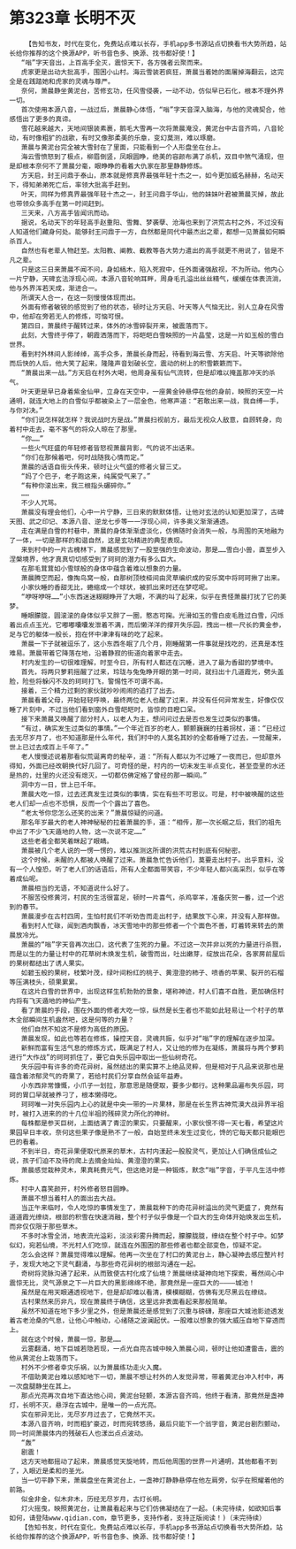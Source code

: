 # 第323章 长明不灭
        【告知书友，时代在变化，免费站点难以长存，手机app多书源站点切换看书大势所趋，站长给你推荐的这个换源APP，听书音色多、换源、找书都好使！】
       “嗡”字天音出，上百高手全灭，震惊天下，各方强者云聚而来。
       虎家更是出动大批高手，围困小山村。海云雪装若疯狂，萧晨当着她的面屠掉海翻云，这完全是在践踏她和虎家的灵魂与尊严。
       奈何，萧晨静坐黄泥台，苦修玄功，任风雪侵袭，一动不动，仿似早已石化，根本不理外界一切。
       首次使用本源八音，一战过后，萧晨静心体悟，“嗡”字天音深入脑海，与他的灵魂契合，他感悟出了更多的真谛。
       雪花越来越大，天地间银装素裹，鹅毛大雪再一次将萧晨淹没，黄泥台中古音齐鸣，八音轮动，有时像粗犷的战歌，有时又像那柔美的乐章，变幻莫测，难以琢磨。
       萧晨与黄泥台完全被大雪封在了里面，只能看到一个人形盘坐在台上。
       海云雪愤怒到了极点，柳眉倒竖，凤眼圆睁，绝美的容颜布满了杀机，双目中煞气涌现，但是却根本奈何不了萧晨分毫，眼睁睁的看着大仇家在那里静静修炼。
       方天启，封王问鼎于泰山，原本就是修真界最强年轻十杰之一，如今更加威名赫赫，名动天下，得知弟弟死亡后，率领大批高手赶到。
       叶天，同样为修真界最强年轻十杰之一，封王问鼎于华山，他的妹妹叶君被萧晨灭掉，故此也带领众多高手在第一时间赶到。
       三天来，八方高手皆闻讯而动。
       据说，名动天下的年轻高手赵重阳、雪舞、梦袭孽、沧海也来到了洪荒古村之外，不过没有人知道他们藏身何处。能够封王问鼎于一方，自然都是同代中最杰出之辈，都想一见萧晨如何瞬杀百人。
       自然也有老辈人物赶至。太阳教、阐教、截教等各大势力遣出的高手就更不用说了，皆是不凡之辈。
       只是这三日来萧晨不闻不问，身如槁木，陷入死寂中，任外面诸强敌视，不为所动。他内心一片宁静，天碑玄法浮现心间，本源八音轮响耳畔，周身毛孔溢出丝丝精气，缓缓在体表流淌，他与外界浑若天成，渐进合一。
       所谓天人合一，在这一刻慢慢体现而出。
       外面有修者敏锐的感觉到了他的状态，顿时让方天启、叶天等人气恼无比，别人立身在风雪中，他却在旁若无人的修炼，可恼可恨。
       第四日，萧晨终于醒转过来，体外的冰雪碎裂开来，被震落而下。
       此刻，大雪终于停了，朝霞洒落而下，将皑皑白雪映照的一片晶莹，这是一片如玉般的雪白世界。
       看到村外林间人影绰绰，高手众多，萧晨长身而起，待看到海云雪、方天启、叶天等欲除他而后快的人后，他大笑了起来，隆隆声音划破长空，震动的树上的积雪簌簌而下。
       “萧晨出来一战。”方天启在村外大喝，他周身虽有仙气流转，但是却难以掩盖那冲天的杀气。
       叶天更是早已身着紫金仙甲，立身在天空中，一座黄金钟悬停在他的身前，映照的天空一片通明，就连大地上的白雪似乎都被染上了一层金色，他寒声道：“若敢出来一战，我自缚一手，与你对决。”
       “你们说怎样就怎样？我说战时方是战。”萧晨扫视前方，最后无视众人敌意，自顾转身，向着村中走去，毫不客气的将众人晾在了那里。
       “你……”
       一些火气旺盛的年轻修者皆怒视萧晨背影，气的说不出话来。
       “你们在那候着吧，何时战随我心情而定。”
       萧晨的话语自街头传来，顿时让火气盛的修者火冒三丈。
       “妈了个巴子，老子跑这来，纯属受气来了。”
       “有种你滚出来，我三根指头碾碎你。”
       ……
       不少人咒骂。
       萧晨没有理会他们，心中一片宁静，三日来的默默体悟，让他对玄法的认知更加深了，古碑天图、武之印记、本源八音、逆龙七步等一一浮现心间，许多奥义渐渐通透。
       走在满是白雪的村巷中，萧晨的身体渐渐虚淡化，仿佛随时会消失一般，与周围的天地融为了一体，一切是那样的和谐自然，这是玄功精进的典型表现。
       来到村中的一片古槐林下，萧晨感觉到了一股至强的生命波动，那是……雪白小兽，直至步入涅槃境界，他才真真切切感受到了珂珂的潜力有多么巨大。
       在那毛茸茸如小雪球般的身体中蕴含着难以想象的力量。
       萧晨腾空而起，像掏鸟窝一般，自那树顶枝桠间由灵草编织成的安乐窝中将珂珂揪了出来。
       小家伙睡的香甜无比，蜷缩成一个球状，被抓出来时还在梦呓呢。
       “咿呀咿呀……”小东西迷迷糊糊睁开了大眼，不满的叫了起来，似乎在责怪萧晨打扰了它的美梦。
       睡眼朦胧，圆滚滚的身体似乎又胖了一圈，憨态可掬。光滑如玉的雪白皮毛胜过白雪，闪烁着出点点玉光，它嘟嘟囔囔发泄着不满，而后懒洋洋的撑开失乐园，拽出一根一尺长的黄金参，足与它的躯体一般长，抱在怀中津津有味的吃了起来。
       萧晨一下子就被逗乐了，这小东西冬眠了几个月，刚睡醒第一件事就是找吃的，还真是本性难易。萧晨带着它降落在地，沿着静寂的街道向着家中走去。
       村内发生的一切很难理解，时至今日，所有村人都还在沉睡，进入了最为香甜的梦境中。
       首先，将两只萝莉摇醒了过来，玲珑与兔兔睁开眼的第一时间，就扫出十几道霞光，劈头盖脸，险些将躲闪不及的珂珂打飞，警惕性不可谓不高。
       接着，三个精力过剩的家伙就吵吵闹闹的追打了出去。
       萧晨看着父母，开始轻轻呼唤，最终两位老人也醒了过来，并没有任何异常发生，好像仅仅睡了片刻中，不过当他们看到窗外白雪皑皑时，皆惊的目瞪口呆。
       接下来萧晨又唤醒了部分村人，以老人为主，想问问过去是否也发生过类似的事情。
       “有过，确实发生过类似的事情。”一个年近百岁的老人，颤颤巍巍的拄着拐杖，道：“已经过去无尽岁月了，也不知道那是什么年代，我们村中的人莫名其妙的全都昏睡了过去，一觉醒来，世上已过去成百上千年了。”
       老人慢慢述说着那看似荒诞离奇的秘辛，道：“所有人都以为不过睡了一夜而已，但却意外得知，外面已经改朝换代好几回了。可奇怪的是，村内的一切未发生半点变化，甚至壶里的水还是热的，灶里的火还没有熄灭，一切都仿佛定格了曾经的那一瞬间。”
       洞中方一日，世上已千年。
       萧晨大吃一惊，过去还真发生过类似的事情，实在有些不可思议。可是，村中被唤醒的这些老人们却一点也不恐惧，反而一个个露出了喜色。
       “老太爷你您怎么还笑的出来？”萧晨惊疑的问道。
       那名年岁最大的老人神神秘秘的拉着萧晨的手，道：“相传，那一次长眠之后，我们的祖先中出了不少飞天遁地的人物，这一次说不定……”
       这些老者全都笑着眯起了眼睛。
       萧晨被几个老人说的一愣一愣的，难以推测这所谓的洪荒古村到底有何秘密。
       这个时候，未醒的人都被人唤醒了过来。萧晨急忙告诉他们，莫要走出村子。出乎意料，没有一个人惶恐，听了老人们的话语后，所有人全都面带笑容，不少年轻人都兴高采烈，似乎在等着成仙呢。
       萧晨相当的无语，不知道说什么好了。
       不服苦役修黄河，村民的生活很富足，顿时一片喜气，杀鸡宰羊，准备庆贺一番，过一个迟到的春节。
       萧晨漫步在古村四周，生怕村民们不听劝告而走出村子，结果放下心来，并没有人那样做。
       看到村人忙碌，闻到酒肉飘香，冰天雪地中的那些修者一个个面色不善，盯着转来转去的萧晨放冷光。
       萧晨的“嗡”字天音再次出口，这代表了生死的力量。不过这一次并非以死的力量进行杀戮，而是以生的力量让村中的花草树木焕发生机，破雪而出，吐出嫩芽，绽放出花朵，各家房前屋后的果树都结出了诱人果实。
       如碧玉般的果树，枝繁叶茂，绿叶间粉红的桃子、黄澄澄的柿子、喷香的苹果、裂开的石榴等压满枝头，硕果累累。
       在这片白雪的世界中，出现这样生机勃勃的景象，堪称神迹，村人们喜不自胜，更加确信村内将有飞天遁地的神仙产生。
       看了萧晨的手段，围在外面的修者大吃一惊，纵然是长生者也不能如此轻易让一个村子的草木全部瞬间生机盎然吧，这是何等的力量？
       他们自然不知这不是修为高低的原因。
       萧晨发现，如此也等若在修炼，操控天音，灵魂共振，似乎对“嗡”字的理解在逐步加深。
       新鲜而富有生活气息的修炼方式，既满足了村人，又让他的修为在凝练，萧晨将与两个萝莉进行“大作战”的珂珂抓住了，要它自失乐园中取出一些仙树奇花。
       失乐园中有许多的奇花异树，虽然结出的果实算不上绝品灵粹，但是相对于凡品来说那也是蕴含着浓郁灵气的奇果了，若给村民们分享自然会延年益寿。
       小东西非常慷慨，小爪子一划拉，那意思是随便取，要多少都行。这种果品遍布失乐园，珂珂的胃口早就被养刁了，根本懒得吃。
       珂珂唯一对失乐园内上心的就是中央一带的一片果林，那是在长生界古神荒漠大战异界半祖时，被打入进来的的十几位半祖的残碎灵力所化的神树。
       每株都是参天巨树，上面结满了青涩的果实，只要醒来，小家伙恨不得一天七看，希望这片果园早日丰收，奈何这些果子像是熟不了一般，自始至终未发生过变化，馋的它每天都只能眼巴巴的看着。
       不到半日，奇花异果便取代原来的草木，古村内漾起一股股灵气，更加让人们确信成仙之说，孩子们迫不及待的爬上去摘金灿灿、黄澄澄的果实。
       萧晨感觉栽种灵木，果真耗费元气，但这绝对是一种锻炼，默念“嗡”字音，于平凡生活中修炼。
       村中人喜笑颜开，村外修者怒目圆睁。
       萧晨不想当着村人的面出去大战。
       当正午来临时，令人吃惊的事情发生了，萧晨栽种下的奇花异树溢出的灵气更盛了，竟然有道道霞光缭绕，根部的积雪在快速消融，整个村子似乎像是一个巨大的生命体开始焕发出生机，而非仅仅限于那些草木。
       不多时冰雪全消，地表流光溢彩，淡淡彩雾升腾而起，朦朦胧胧，缭绕在整个村子中。如梦似幻，宛若仙境，不光村人们吃惊，就连在外围困的那些修者也都全部变色，惊疑不定。
       怎么会这样？萧晨觉得难以理解。他再一次坐在了村口的黄泥台上，静心凝神去感应整片村子，发现大地之下灵气翻涌，与那些奇花异树的根部沟通在一起。
       奇树将灵脉沟通了起来，从而致使古村化成了仙境？萧晨继续凝神向地下探索，蓦然间心中震惊无比，灵气源泉之下一片巨大的黑影绵绵不绝，那竟然是一座巨大的————城池！
       虽然是在用天眼通透视地下，但是却却难以看清，模模糊糊，仿佛有无尽黑云在缭绕。
       古村果然来历非凡，现在萧晨终于确信，这里远非表面看起来那般简单。
       虽然不知道在地下多少里之外，但是萧晨还是感觉到了沉重与磅礴，那座巨大城池影迹透发着古老沧桑的气息，让他心中触动，心绪随之波澜起伏。一股难以想象的强大威压自地下穿透而上。
       就在这个时候，萧晨一惊，那是……
       云雾翻涌，地下巨城若隐若现，一点光自亮古城中映入萧晨心间，顿时让他如遭雷击，震的他从黄泥台上栽落而下。
       村外不少修者幸灾乐祸，以为萧晨练功走火入魔。
       不借助黄泥台难以感知地下一切，萧晨不想让村外的人发觉异常，带着黄泥台冲入村中，再一次盘腿静坐在其上。
       那点光亮再次自地下直达他心间，黄泥台轻颤，本源古音齐鸣，他终于看清，那竟然是盏神灯，长明不灭，悬浮在古城中，是唯一的一点光亮。
       实在邪异无比，无尽岁月过去了，它竟然不灭。
       本源八音齐响，时而粗犷豪迈，时而宛转悠扬，最后只能下一个翁字音，黄泥台剧烈颤动，同一时间萧晨体内的残破石人也漾出点点波动。
       “轰”
       剧震！
       这方天地都摇动了起来，萧晨感觉天旋地转，而后他周围的世界一片通明，其他都看不到了，入眼近是柔和的圣光。
       当一切平静下来，萧晨盘坐在黄泥台上，一盏神灯静静悬停在他左肩旁，似乎在照耀着他的前路。
       似金非金，似木非木，历经无尽岁月，古灯长明。
       灯火摇曳，映照黄泥台，让萧晨看起来与它们仿佛凝结在了一起。(未完待续，如欲知后事如何，请登陆www.qidian.com，章节更多，支持作者，支持正版阅读！)（未完待续）
       【告知书友，时代在变化，免费站点难以长存，手机app多书源站点切换看书大势所趋，站长给你推荐的这个换源APP，听书音色多、换源、找书都好使！】